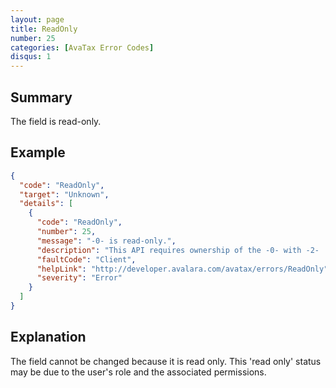 ```yaml
---
layout: page
title: ReadOnly
number: 25
categories: [AvaTax Error Codes]
disqus: 1
---
```


## Summary

The field is read-only.

## Example

```json
{
  "code": "ReadOnly",
  "target": "Unknown",
  "details": [
    {
      "code": "ReadOnly",
      "number": 25,
      "message": "-0- is read-only.",
      "description": "This API requires ownership of the -0- with -2- '-1-'.  You have read-only permissions for this object.",
      "faultCode": "Client",
      "helpLink": "http://developer.avalara.com/avatax/errors/ReadOnly",
      "severity": "Error"
    }
  ]
}
```

## Explanation

The field cannot be changed because it is read only. This 'read only' status may be due to the user's role and the associated permissions.

